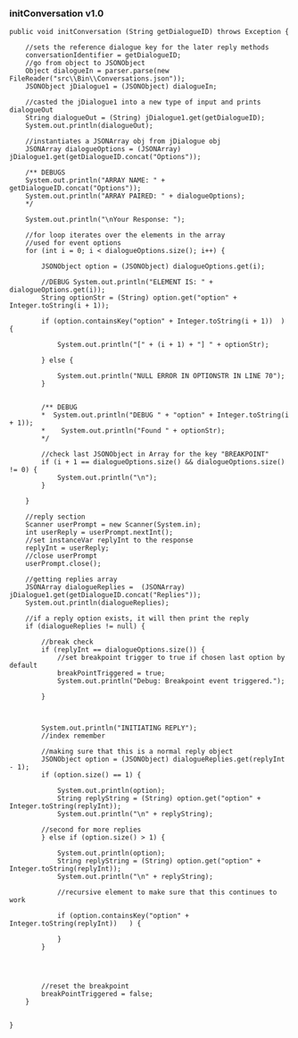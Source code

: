 ### initConversation v1.0

    public void initConversation (String getDialogueID) throws Exception {

        //sets the reference dialogue key for the later reply methods
        conversationIdentifier = getDialogueID;
        //go from object to JSONObject
        Object dialogueIn = parser.parse(new FileReader("src\\Bin\\Conversations.json"));
        JSONObject jDialogue1 = (JSONObject) dialogueIn;

        //casted the jDialogue1 into a new type of input and prints dialogueOut
        String dialogueOut = (String) jDialogue1.get(getDialogueID);
        System.out.println(dialogueOut);

        //instantiates a JSONArray obj from jDialogue obj
        JSONArray dialogueOptions = (JSONArray) jDialogue1.get(getDialogueID.concat("Options"));

        /** DEBUGS
        System.out.println("ARRAY NAME: " + getDialogueID.concat("Options"));
        System.out.println("ARRAY PAIRED: " + dialogueOptions);
        */
        
        System.out.println("\nYour Response: ");

        //for loop iterates over the elements in the array
        //used for event options
        for (int i = 0; i < dialogueOptions.size(); i++) {

            JSONObject option = (JSONObject) dialogueOptions.get(i);

            //DEBUG System.out.println("ELEMENT IS: " + dialogueOptions.get(i));
            String optionStr = (String) option.get("option" + Integer.toString(i + 1));

            if (option.containsKey("option" + Integer.toString(i + 1))  ) {

                System.out.println("[" + (i + 1) + "] " + optionStr);

            } else {

                System.out.println("NULL ERROR IN OPTIONSTR IN LINE 70");
            }
            

            /** DEBUG 
            *  System.out.println("DEBUG " + "option" + Integer.toString(i + 1));
            *    System.out.println("Found " + optionStr);
            */
            
            //check last JSONObject in Array for the key "BREAKPOINT"
            if (i + 1 == dialogueOptions.size() && dialogueOptions.size() != 0) {
                System.out.println("\n");
            }

        }
        
        //reply section
        Scanner userPrompt = new Scanner(System.in);
        int userReply = userPrompt.nextInt();
        //set instanceVar replyInt to the response        
        replyInt = userReply;         
        //close userPrompt
        userPrompt.close();

        //getting replies array
        JSONArray dialogueReplies =  (JSONArray) jDialogue1.get(getDialogueID.concat("Replies"));
        System.out.println(dialogueReplies);

        //if a reply option exists, it will then print the reply
        if (dialogueReplies != null) {

            //break check
            if (replyInt == dialogueOptions.size()) {
                //set breakpoint trigger to true if chosen last option by default
                breakPointTriggered = true;
                System.out.println("Debug: Breakpoint event triggered.");
                
            }

            
            
            System.out.println("INITIATING REPLY");
            //index remember

            //making sure that this is a normal reply object
            JSONObject option = (JSONObject) dialogueReplies.get(replyInt - 1);
            if (option.size() == 1) {

                System.out.println(option);
                String replyString = (String) option.get("option" + Integer.toString(replyInt));
                System.out.println("\n" + replyString);

            //second for more replies
            } else if (option.size() > 1) {

                System.out.println(option);
                String replyString = (String) option.get("option" + Integer.toString(replyInt));
                System.out.println("\n" + replyString);

                //recursive element to make sure that this continues to work

                if (option.containsKey("option" + Integer.toString(replyInt))   ) {

                }
            }
            

            
            
            //reset the breakpoint 
            breakPointTriggered = false;
        } 


    }
